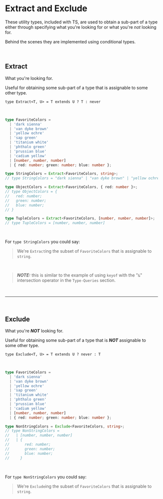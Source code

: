 # Extract and Exclude

These utility types, included with TS, are used to obtain a sub-part of a type either through specifying what you're looking for or what you're _not_ looking for.

Behind the scenes they are implemented using conditional types.

<br>

## Extract

What you're looking for.

Useful for obtaining some sub-part of a type that is assignable to some other type.

`type Extract<T, U> = T extends U ? T : never`

<br>

```ts
type FavoriteColors =
  | 'dark sienna'
  | 'van dyke brown'
  | 'yellow ochre'
  | 'sap green'
  | 'titanium white'
  | 'phthalo green'
  | 'prussian blue'
  | 'cadium yellow'
  | [number, number, number]
  | { red: number; green: number; blue: number };

type StringColors = Extract<FavoriteColors, string>;
// type StringColors = "dark sienna" | "van dyke brown" | "yellow ochre" | "sap green" | "titanium white" | "phthalo green" | "prussian blue" | "cadium yellow"

type ObjectColors = Extract<FavoriteColors, { red: number }>;
// type ObjectColors = {
//   red: number;
//   green: number;
//   blue: number;
// }

type TupleColors = Extract<FavoriteColors, [number, number, number]>;
// type TupleColors = [number, number, number]
```

<br>

For `type StringColors` you could say:

> We're `Extract`ing the subset of `FavoriteColors` that is assignable to `string`.

<br>

> **_NOTE:_** this is similar to the example of using `keyof` with the "`&`" intersection operator in the `Type-Queries` section.

<br>

---

<br>

## Exclude

What you're **_NOT_** looking for.

Useful for obtaining some sub-part of a type that is **_NOT_** assignable to some other type.

`type Exclude<T, U> = T extends U ? never : T`

<br>

```ts
type FavoriteColors =
  | 'dark sienna'
  | 'van dyke brown'
  | 'yellow ochre'
  | 'sap green'
  | 'titanium white'
  | 'phthalo green'
  | 'prussian blue'
  | 'cadium yellow'
  | [number, number, number]
  | { red: number; green: number; blue: number };

type NonStringColors = Exclude<FavoriteColors, string>;
// type NonStringColors =
//   | [number, number, number]
//   | {
//       red: number;
//       green: number;
//       blue: number;
//     }
```

<br>

For `type NonStringColors` you could say:

> We're `Exclude`ing the subset of `FavoriteColors` that is assignable to `string`.
